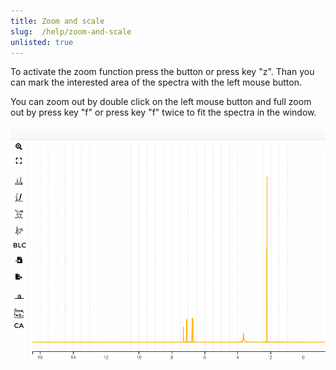 ```yaml
---
title: Zoom and scale
slug:  /help/zoom-and-scale
unlisted: true
---
```


To activate the zoom function press the button or press key "z". Than you can mark the interested area of the spectra with the left mouse button.

You can zoom out by double click on the left mouse button and full zoom out by press key "f" or press key "f" twice to fit the spectra in the window.

![Zoom and scale](./img/zoom_scale/zoom-in.gif)